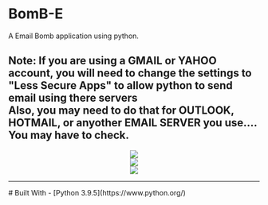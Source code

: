 # BomB-E
A Email Bomb application using python.
## Note: If you are using a GMAIL or YAHOO account, you will need to change the settings to "Less Secure Apps" to allow python to send email using there servers <br> Also, you may need to do that for OUTLOOK, HOTMAIL, or anyother EMAIL SERVER you use.... You may have to check.
<p align = center>
<img src= "https://github.com/rahulnath2904/BomB-E/blob/main/folder/1.png"  />
 <br>
 <img src= "https://github.com/rahulnath2904/BomB-E/blob/main/folder/2.png"  />
 <br>
 <img src= "https://github.com/rahulnath2904/BomB-E/blob/main/folder/3.png"  />
 
</p>
<hr>
# Built With
- [Python 3.9.5](https://www.python.org/)
